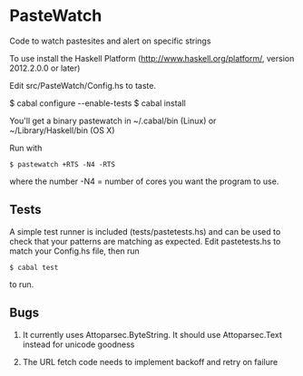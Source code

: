 PasteWatch
==========


Code to watch pastesites and alert on specific strings

To use install the Haskell Platform (http://www.haskell.org/platform/, version 2012.2.0.0 or later)

Edit src/PasteWatch/Config.hs to taste.

$ cabal configure --enable-tests
$ cabal install

You'll get a binary pastewatch in ~/.cabal/bin (Linux) or ~/Library/Haskell/bin (OS X)

Run with
```
$ pastewatch +RTS -N4 -RTS 
```
where the number -N4 = number of cores you want the program to use.

Tests
-----

A simple test runner is included (tests/pastetests.hs) and can be used to check that your patterns are matching as expected. 
Edit pastetests.hs to match your Config.hs file, then run
```
$ cabal test
```
to run.

Bugs
----

1) It currently uses Attoparsec.ByteString. It should use Attoparsec.Text instead for unicode goodness

2) The URL fetch code needs to implement backoff and retry on failure


